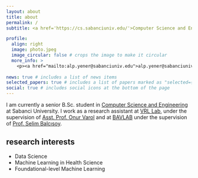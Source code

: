 ```yaml
---
layout: about
title: about
permalink: /
subtitle: <a href='https://cs.sabanciuniv.edu/'>Computer Science and Engineering - Sabanci University</a>

profile:
  align: right
  image: photo.jpeg
  image_circular: false # crops the image to make it circular
  more_info: >
    <p><a href="mailto:alp.yener@sabanciuniv.edu">alp.yener@sabanciuniv.edu</a></p>
    
news: true # includes a list of news items
selected_papers: true # includes a list of papers marked as "selected={true}"
social: true # includes social icons at the bottom of the page
---
```


I am currently a senior B.Sc. student in [Computer Science and Engineering](https://cs.sabanciuniv.edu/) at Sabanci University. I work as a research assistant at [VRL Lab](http://varollab.com), under the supervision of [Asst. Prof. Onur Varol](https://scholar.google.com/citations?user=t8YAefAAAAAJ&hl=en) and at [BAVLAB](https://analyticslab.sabanciuniv.edu/) under the supervision of [Prof. Selim Balcısoy](https://scholar.google.com.tr/citations?user=66oPBLMAAAAJ&hl=en).

## research interests
- Data Science
- Machine Learning in Health Science
- Foundational-level Machine Learning
